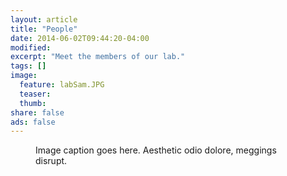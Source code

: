 ```yaml
---
layout: article
title: "People"
date: 2014-06-02T09:44:20-04:00
modified:
excerpt: "Meet the members of our lab."
tags: []
image:
  feature: labSam.JPG
  teaser:
  thumb:
share: false
ads: false
---
```


<figure>
	<img src="bio-photo.jpg" alt="">
	<figcaption>Image caption goes here. Aesthetic odio dolore, meggings disrupt.</figcaption>
</figure>
